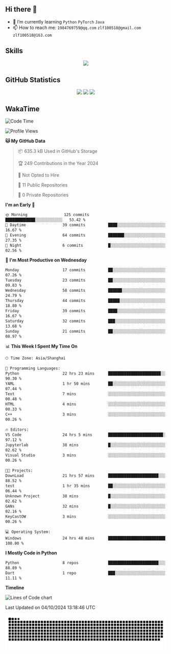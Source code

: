 ## Hi there 👋

- 🌱 I’m currently learning `Python` `PyTorch` `Java`
- 📫 How to reach me: `1984769759@qq.com` `zlf100518@gmail.com` `zlf100518@163.com`

## Skills
<div align="center"> <img src="https://skillicons.dev/icons?i=python,linux,git,github,html,css,js" /> </div>

## GitHub Statistics

<div align="center">
  <img src="https://github-readme-stats.vercel.app/api?username=mrcchenfeng&show_icons=true&theme=tokyonight" />
  <img src="https://github-readme-stats.vercel.app/api/top-langs/?username=mrcchenfeng&show_icons=true&theme=tokyonight" />
  <img src="https://github-readme-activity-graph.vercel.app/graph?username=mrcchenfeng&theme=xcode" />
</div>

## WakaTime

<!--START_SECTION:waka-->
![Code Time](http://img.shields.io/badge/Code%20Time-141%20hrs%201%20min-blue)

![Profile Views](http://img.shields.io/badge/Profile%20Views-0-blue)

**🐱 My GitHub Data** 

> 📦 635.3 kB Used in GitHub's Storage 
 > 
> 🏆 249 Contributions in the Year 2024
 > 
> 🚫 Not Opted to Hire
 > 
> 📜 11 Public Repositories 
 > 
> 🔑 0 Private Repositories 
 > 
**I'm an Early 🐤** 

```text
🌞 Morning                125 commits         █████████████░░░░░░░░░░░░   53.42 % 
🌆 Daytime                39 commits          ████░░░░░░░░░░░░░░░░░░░░░   16.67 % 
🌃 Evening                64 commits          ███████░░░░░░░░░░░░░░░░░░   27.35 % 
🌙 Night                  6 commits           █░░░░░░░░░░░░░░░░░░░░░░░░   02.56 % 
```
📅 **I'm Most Productive on Wednesday** 

```text
Monday                   17 commits          ██░░░░░░░░░░░░░░░░░░░░░░░   07.26 % 
Tuesday                  23 commits          ██░░░░░░░░░░░░░░░░░░░░░░░   09.83 % 
Wednesday                58 commits          ██████░░░░░░░░░░░░░░░░░░░   24.79 % 
Thursday                 44 commits          █████░░░░░░░░░░░░░░░░░░░░   18.80 % 
Friday                   39 commits          ████░░░░░░░░░░░░░░░░░░░░░   16.67 % 
Saturday                 32 commits          ███░░░░░░░░░░░░░░░░░░░░░░   13.68 % 
Sunday                   21 commits          ██░░░░░░░░░░░░░░░░░░░░░░░   08.97 % 
```


📊 **This Week I Spent My Time On** 

```text
🕑︎ Time Zone: Asia/Shanghai

💬 Programming Languages: 
Python                   22 hrs 23 mins      ███████████████████████░░   90.30 % 
YAML                     1 hr 50 mins        ██░░░░░░░░░░░░░░░░░░░░░░░   07.44 % 
Text                     7 mins              ░░░░░░░░░░░░░░░░░░░░░░░░░   00.48 % 
HTML                     4 mins              ░░░░░░░░░░░░░░░░░░░░░░░░░   00.33 % 
C++                      3 mins              ░░░░░░░░░░░░░░░░░░░░░░░░░   00.26 % 

🔥 Editors: 
VS Code                  24 hrs 5 mins       ████████████████████████░   97.12 % 
Jupyterlab               38 mins             █░░░░░░░░░░░░░░░░░░░░░░░░   02.62 % 
Visual Studio            3 mins              ░░░░░░░░░░░░░░░░░░░░░░░░░   00.26 % 

🐱‍💻 Projects: 
DownLoad                 21 hrs 57 mins      ██████████████████████░░░   88.52 % 
test                     1 hr 35 mins        ██░░░░░░░░░░░░░░░░░░░░░░░   06.44 % 
Unknown Project          38 mins             █░░░░░░░░░░░░░░░░░░░░░░░░   02.62 % 
GANs                     32 mins             █░░░░░░░░░░░░░░░░░░░░░░░░   02.16 % 
KeyCastOW                3 mins              ░░░░░░░░░░░░░░░░░░░░░░░░░   00.26 % 

💻 Operating System: 
Windows                  24 hrs 48 mins      █████████████████████████   100.00 % 
```

**I Mostly Code in Python** 

```text
Python                   8 repos             ██████████████████████░░░   88.89 % 
Dart                     1 repo              ███░░░░░░░░░░░░░░░░░░░░░░   11.11 % 
```



**Timeline**

![Lines of Code chart](https://raw.githubusercontent.com/mrcchenfeng/mrcchenfeng/main/assets/bar_graph.png)


 Last Updated on 04/10/2024 13:18:46 UTC
<!--END_SECTION:waka-->

<div align="center"><img src="./assets/github-snake-dark.svg" /></div>
